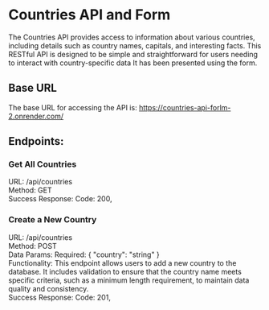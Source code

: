 
# Countries API and Form



The Countries API provides access to information about various countries, including details such as country names, capitals, and interesting facts. This RESTful API is designed to be simple and straightforward for users needing to interact with country-specific data It has been presented using the form.

## Base URL
The base URL for accessing the API is:
https://countries-api-forlm-2.onrender.com/

## Endpoints:
### Get All Countries
URL: /api/countries  
Method: GET  
Success Response: Code: 200, 



### Create a New Country
URL: /api/countries  
Method: POST  
Data Params: Required: { "country": "string" }  
Functionality: This endpoint allows users to add a new country to the database. It includes validation to ensure that the country name meets specific criteria, such as a minimum length requirement, to maintain data quality and consistency.  
Success Response: Code: 201, 










